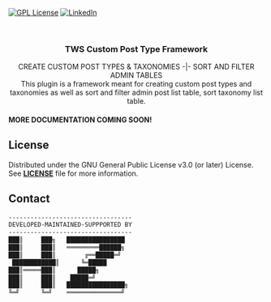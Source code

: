 <!--
<!-- ***
https://www.markdownguide.org/basic-syntax/#reference-style-links
 -->
<p align="center">

<!-- [![Contributors][contributors-shield]][contributors-url]
[![Forks][forks-shield]][forks-url]
[![Stargazers][stars-shield]][stars-url]
[![Issues][issues-shield]][issues-url] -->
[![GPL License][license-shield]][license-url]
[![LinkedIn][linkedin-shield]][linkedin-url]

</p>
<!-- ***
<!-- -->


<!-- PROJECT LOGO -->
<br />
<p align="center">
  <!-- <a href="https://github.com/TheWebSolver/tws-cpt-framework">
    <img src="https://github.com/TheWebSolver/wordpress-settings-api-framework/blob/master/images/official_logo.png" alt="Logo" width="80" height="80">
  </a> -->

  <h3 align="center">TWS Custom Post Type Framework</h3>
  <p align="center">
    CREATE CUSTOM POST TYPES & TAXONOMIES -|- SORT AND FILTER ADMIN TABLES
    <br/>
    This plugin is a framework meant for creating custom post types and taxonomies as well as sort and filter admin post list table, sort taxonomy list table.
  </p>
</p>

#### MORE DOCUMENTATION COMING SOON!

<!-- LICENSE -->
## License
<!-- <small>[Top↑](#table-of-contents)</small> -->

Distributed under the GNU General Public License v3.0 (or later) License. See **[LICENSE](https://github.com/TheWebSolver/tws-cpt-framework/blob/master/LICENSE)** file for more information.

<!-- CONTACT -->
## Contact
<!-- <small>[Top↑](#table-of-contents)</small> -->

```sh
----------------------------------
DEVELOPED-MAINTAINED-SUPPPORTED BY
----------------------------------
███║     ███╗   ████████████████
███║     ███║   ═════════██████╗
███║     ███║        ╔══█████═╝
 ████████████║      ╚═█████
███║═════███║      █████╗
███║     ███║    █████═╝
███║     ███║   ████████████████╗
╚═╝      ╚═╝    ═══════════════╝
 ```

<!-- MARKDOWN LINKS & IMAGES -->
<!-- https://www.markdownguide.org/basic-syntax/#reference-style-links -->
[license-shield]: https://www.gnu.org/graphics/gplv3-or-later-sm.png
[license-url]: https://github.com/TheWebSolver/repo/blob/master/LICENSE.txt
[linkedin-shield]: https://img.shields.io/badge/LinkedIn-blue?style=flat-square&logo=linkedin&color=blue
[linkedin-url]: https://www.linkedin.com/in/sheshgh/